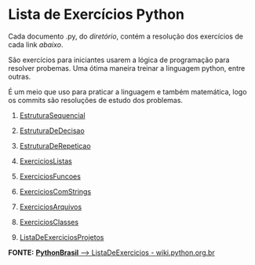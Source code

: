 # Lista de Exercícios Python

Cada documento .py, do *diretório*, contém a resolução dos exercícios de cada link *abaixo*.

São exercícios para iniciantes usarem a lógica de programação para resolver probemas. Uma ótima  maneira treinar a linguagem python, entre outras.

É um meio que uso para praticar a linguagem e também matemática, logo os commits são resoluções de estudo dos problemas.



1.  [EstruturaSequencial](https://wiki.python.org.br/EstruturaSequencial)
    
2.  [EstruturaDeDecisao](https://wiki.python.org.br/EstruturaDeDecisao)
    
3.  [EstruturaDeRepeticao](https://wiki.python.org.br/EstruturaDeRepeticao)
    
4.  [ExerciciosListas](https://wiki.python.org.br/ExerciciosListas)
    
5.  [ExerciciosFuncoes](https://wiki.python.org.br/ExerciciosFuncoes)
    
6.  [ExerciciosComStrings](https://wiki.python.org.br/ExerciciosComStrings)
    
7.  [ExerciciosArquivos](https://wiki.python.org.br/ExerciciosArquivos)
    
8.  [ExerciciosClasses](https://wiki.python.org.br/ExerciciosClasses)
    
9.  [ListaDeExerciciosProjetos](https://wiki.python.org.br/ListaDeExerciciosProjetos)

**FONTE:** [**PythonBrasil** --> ListaDeExercicios - wiki.python.org.br](https://wiki.python.org.br/ListaDeExercicios)
